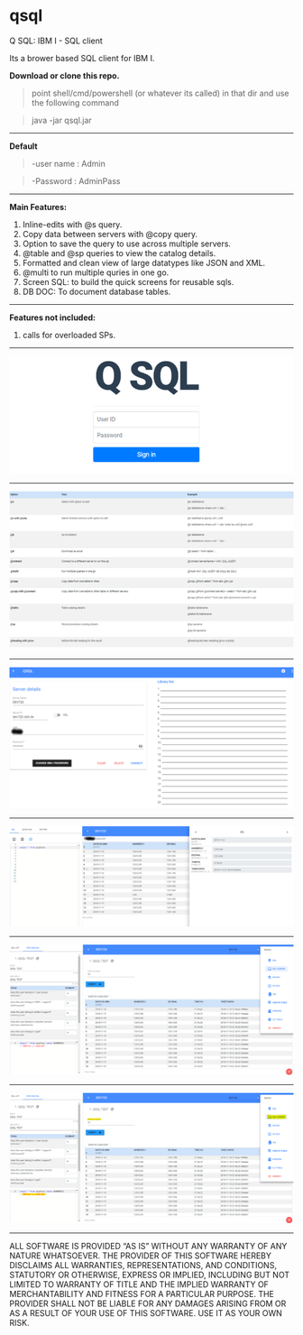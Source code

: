 # qsql
Q SQL: IBM I - SQL client

Its a brower based SQL client for IBM I. 

**Download or clone this repo.**
> point shell/cmd/powershell (or whatever its called) in that dir and use the following command

> java -jar qsql.jar

<hr/>

**Default**
> -user name : Admin

> -Password  : AdminPass
  
<hr/>

**Main Features:**

1. Inline-edits with @s query.
2. Copy data between servers with @copy query.
3. Option to save the query to use across multiple servers.
4. @table and @sp queries to view the catalog details.
5. Formatted and clean view of large datatypes like JSON and XML.
6. @multi to run multiple quries in one go.
7. Screen SQL: to build the quick screens for reusable sqls.
8. DB DOC: To document database tables.

<hr/>

**Features not included:**
1. calls for overloaded SPs.


 <hr/>
 
 
![Image of QSQL](https://github.com/onlysumitg/qsql/blob/master/images/1.png)

<hr/>


![Image of QSQL](https://github.com/onlysumitg/qsql/blob/master/images/6.png)

<hr/>

![Image of QSQL](https://github.com/onlysumitg/qsql/blob/master/images/2.png)

<hr/>


![Image of QSQL](https://github.com/onlysumitg/qsql/blob/master/images/3.png)


<hr/>

![Image of QSQL](https://github.com/onlysumitg/qsql/blob/master/images/4.png)


>
<hr/>

![Image of QSQL](https://github.com/onlysumitg/qsql/blob/master/images/5.png)

<hr/>

ALL SOFTWARE IS PROVIDED “AS IS” WITHOUT ANY WARRANTY OF ANY NATURE WHATSOEVER. THE PROVIDER OF THIS SOFTWARE HEREBY DISCLAIMS ALL WARRANTIES, REPRESENTATIONS, AND CONDITIONS, STATUTORY OR OTHERWISE, EXPRESS OR IMPLIED, INCLUDING BUT NOT LIMITED TO WARRANTY OF TITLE AND THE IMPLIED WARRANTY OF MERCHANTABILITY AND FITNESS FOR A PARTICULAR PURPOSE. THE PROVIDER SHALL NOT BE LIABLE FOR ANY DAMAGES ARISING FROM OR AS A RESULT OF YOUR USE
OF THIS SOFTWARE. USE IT AS YOUR OWN RISK.
